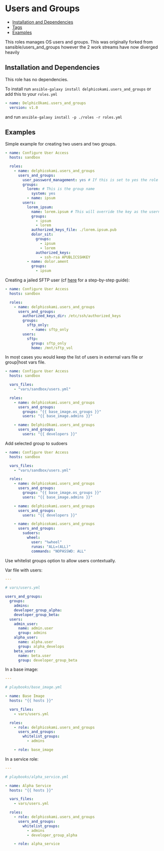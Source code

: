 # Users and Groups
* [Installation and Dependencies](#installation-and-dependencies)
* [Tags](#tags)
* [Examples](#examples)

This roles manages OS users and groups. This was originally forked from sansible/users_and_groups however the 2 work streams have now diverged heavily



## Installation and Dependencies

This role has no dependencies.

To install run `ansible-galaxy install delphicokami.users_and_groups` or add
this to your `roles.yml`

```YAML
- name: DelphicOkami.users_and_groups
  version: v1.0
```

and run `ansible-galaxy install -p ./roles -r roles.yml`




## Examples

Simple example for creating two users and two groups.

```YAML
- name: Configure User Access
  hosts: sandbox

  roles:
    - name: delphicokami.users_and_groups
      users_and_groups:
        user_password_management: yes # If this is set to yes the role will force reset of a users password if none is set (meaning users must manually set their password on next login)
        groups:
          lorem: # This is the group name
            system: yes
          - name: ipsum
        users:
          lorem_ipsum:
            name: lorem.ipsum # This will override the key as the username if it is set
            groups:
              - ipsum
              - lorem
            authorized_keys_file: ./lorem.ipsum.pub
            dolor_sit:
              groups:
                - ipsum
                - lorem
              authorized_keys:
                - ssh-rsa APUBLICSSHKEY
          - name: dolor.ament
            groups:
              - ipsum
```

Creating a jailed SFTP user (cf [here](https://wiki.archlinux.org/index.php/SFTP_chroot) for a step-by-step guide):

```YAML
- name: Configure User Access
  hosts: sandbox

  roles:
    - name: delphicokami.users_and_groups
      users_and_groups:
        authorized_keys_dir: /etc/ssh/authorized_keys
        groups:
          sftp_only:
            - name: sftp_only
        users:
          sftp:
            group: sftp_only
            home: /mnt/sftp_vol
```

In most cases you would keep the list of users in external vars file or
group|host vars file.

```YAML
- name: Configure User Access
  hosts: sandbox

  vars_files:
    - "vars/sandbox/users.yml"

  roles:
    - name: delphicokami.users_and_groups
      users_and_groups:
        groups: "{{ base_image.os_groups }}"
        users: "{{ base_image.admins }}"

    - name: DelphicOkami.users_and_groups
      users_and_groups:
        users: "{{ developers }}"
```

Add selected group to sudoers

```YAML
- name: Configure User Access
  hosts: sandbox

  vars_files:
    - "vars/sandbox/users.yml"

  roles:
    - name: delphicokami.users_and_groups
      users_and_groups:
        groups: "{{ base_image.os_groups }}"
        users: "{{ base_image.admins }}"

    - name: delphicokami.users_and_groups
      users_and_groups:
        users: "{{ developers }}"

    - name: delphicokami.users_and_groups
      users_and_groups:
        sudoers:
          wheel:
            user: "%wheel"
            runas: "ALL=(ALL)"
            commands: "NOPASSWD: ALL"
```

Use whitelist groups option to allow users contextually.

Var file with users:

```YAML
---

# vars/users.yml

users_and_groups:
  groups:
    admins:
    developer_group_alpha:
    developer_group_beta:
  users:
    admin_user:
      name: admin.user
      group: admins
    alpha_user:
      name: alpha.user
      group: alpha_develops
    beta_user:
      name: beta.user
      group: developer_group_beta
```

In a base image:

```YAML
---

# playbooks/base_image.yml

- name: Base Image
  hosts: "{{ hosts }}"

  vars_files:
    - vars/users.yml

  roles:
    - role: delphicokami.users_and_groups
      users_and_groups:
        whitelist_groups:
          - admins

    - role: base_image
```

In a service role:

```YAML
---

# playbooks/alpha_service.yml

- name: Alpha Service
  hosts: "{{ hosts }}"

  vars_files:
    - vars/users.yml

  roles:
    - role: delphicokami.users_and_groups
      users_and_groups:
        whitelist_groups:
          - admins
          - developer_group_alpha

    - role: alpha_service
```

